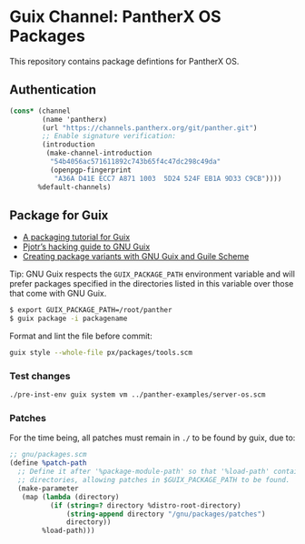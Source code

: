# Guix Channel: PantherX OS Packages

This repository contains package defintions for PantherX OS.

## Authentication

```scheme
(cons* (channel
        (name 'pantherx)
        (url "https://channels.pantherx.org/git/panther.git")
        ;; Enable signature verification:
        (introduction
         (make-channel-introduction
          "54b4056ac571611892c743b65f4c47dc298c49da"
          (openpgp-fingerprint
           "A36A D41E ECC7 A871 1003  5D24 524F EB1A 9D33 C9CB"))))
       %default-channels)
```

## Package for Guix

- [A packaging tutorial for Guix](https://www.gnu.org/software/guix/blog/2018/a-packaging-tutorial-for-guix/)
- [Pjotr’s hacking guide to GNU Guix](https://github.com/pjotrp/guix-notes/blob/master/HACKING.org)
- [Creating package variants with GNU Guix and Guile Scheme](https://guix.mdc-berlin.de/documentation.html#sec-7)

Tip: GNU Guix respects the `GUIX_PACKAGE_PATH` environment variable and will prefer packages specified in the directories listed in this variable over those that come with GNU Guix.

```bash
$ export GUIX_PACKAGE_PATH=/root/panther
$ guix package -i packagename
```

Format and lint the file before commit:

```bash
guix style --whole-file px/packages/tools.scm
```

### Test changes

```bash
./pre-inst-env guix system vm ../panther-examples/server-os.scm
```

### Patches

For the time being, all patches must remain in `./` to be found by guix, due to:

```scheme
;; gnu/packages.scm
(define %patch-path
  ;; Define it after '%package-module-path' so that '%load-path' contains user
  ;; directories, allowing patches in $GUIX_PACKAGE_PATH to be found.
  (make-parameter
   (map (lambda (directory)
          (if (string=? directory %distro-root-directory)
              (string-append directory "/gnu/packages/patches")
              directory))
        %load-path)))
```
